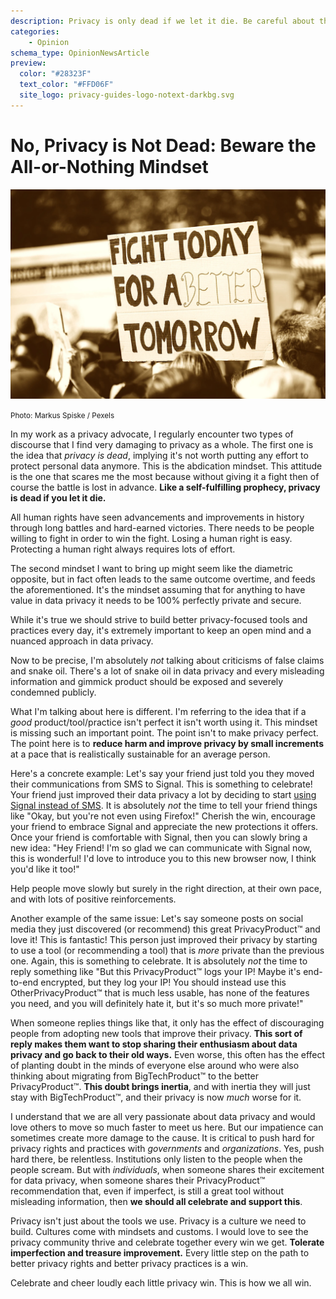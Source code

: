 ```yaml
---
description: Privacy is only dead if we let it die. Be careful about the all-or-nothing mindset in data privacy, it can do more damage than good to the cause.
categories:
    - Opinion
schema_type: OpinionNewsArticle
preview:
  color: "#28323F"
  text_color: "#FFD06F"
  site_logo: privacy-guides-logo-notext-darkbg.svg
---
```

# No, Privacy is Not Dead: Beware the All-or-Nothing Mindset

![Photo of a protest with someone holding a sign saying Fight Today For a Better Tomorrow.](../assets/images/privacy-is-not-dead/cover.webp)

<small aria-hidden="true">Photo: Markus Spiske / Pexels</small>

In my work as a privacy advocate, I regularly encounter two types of discourse that I find very damaging to privacy as a whole. The first one is the idea that *privacy is dead*, implying it's not worth putting any effort to protect personal data anymore. This is the abdication mindset. This attitude is the one that scares me the most because without giving it a fight then of course the battle is lost in advance. **Like a self-fulfilling prophecy, privacy is dead if you let it die.**<!-- more -->

All human rights have seen advancements and improvements in history through long battles and hard-earned victories. There needs to be people willing to fight in order to win the fight. Losing a human right is easy. Protecting a human right always requires lots of effort.

The second mindset I want to bring up might seem like the diametric opposite, but in fact often leads to the same outcome overtime, and feeds the aforementioned. It's the mindset assuming that for anything to have value in data privacy it needs to be 100% perfectly private and secure.

While it's true we should strive to build better privacy-focused tools and practices every day, it's extremely important to keep an open mind and a nuanced approach in data privacy.

Now to be precise, I'm absolutely *not* talking about criticisms of false claims and snake oil. There's a lot of snake oil in data privacy and every misleading information and gimmick product should be exposed and severely condemned publicly.

What I'm talking about here is different. I'm referring to the idea that if a *good* product/tool/practice isn't perfect it isn't worth using it. This mindset is missing such an important point. The point isn't to make privacy perfect. The point here is to **reduce harm and improve privacy by small increments** at a pace that is realistically sustainable for an average person.

Here's a concrete example: Let's say your friend just told you they moved their communications from SMS to Signal. This is something to celebrate! Your friend just improved their data privacy a lot by deciding to start [using Signal instead of SMS](https://www.privacyguides.org/videos/2025/01/24/its-time-to-stop-using-sms-heres-why/). It is absolutely *not* the time to tell your friend things like "Okay, but you're not even using Firefox!" Cherish the win, encourage your friend to embrace Signal and appreciate the new protections it offers. Once your friend is comfortable with Signal, then you can slowly bring a new idea: "Hey Friend! I'm so glad we can communicate with Signal now, this is wonderful! I'd love to introduce you to this new browser now, I think you'd like it too!"

Help people move slowly but surely in the right direction, at their own pace, and with lots of positive reinforcements.

Another example of the same issue: Let's say someone posts on social media they just discovered (or recommend) this great PrivacyProduct™️ and love it! This is fantastic! This person just improved their privacy by starting to use a tool (or recommending a tool) that is *more* private than the previous one. Again, this is something to celebrate. It is absolutely *not* the time to reply something like "But this PrivacyProduct™️ logs your IP! Maybe it's end-to-end encrypted, but they log your IP! You should instead use this OtherPrivacyProduct™️ that is much less usable, has none of the features you need, and you will definitely hate it, but it's so much more private!"

When someone replies things like that, it only has the effect of discouraging people from adopting new tools that improve their privacy. **This sort of reply makes them want to stop sharing their enthusiasm about data privacy and go back to their old ways.** Even worse, this often has the effect of planting doubt in the minds of everyone else around who were also thinking about migrating from BigTechProduct™️ to the better PrivacyProduct™️. **This doubt brings inertia**, and with inertia they will just stay with BigTechProduct™️, and their privacy is now *much* worse for it.

I understand that we are all very passionate about data privacy and would love others to move so much faster to meet us here. But our impatience can sometimes create more damage to the cause. It is critical to push hard for privacy rights and practices with *governments* and *organizations*. Yes, push hard there, be relentless. Institutions only listen to the people when the people scream. But with *individuals*, when someone shares their excitement for data privacy, when someone shares their PrivacyProduct™️ recommendation that, even if imperfect, is still a great tool without misleading information, then **we should all celebrate and support this**.

Privacy isn't just about the tools we use. Privacy is a culture we need to build. Cultures come with mindsets and customs. I would love to see the privacy community thrive and celebrate together every win we get. **Tolerate imperfection and treasure improvement.** Every little step on the path to better privacy rights and better privacy practices is a win.

Celebrate and cheer loudly each little privacy win. This is how we all win.
